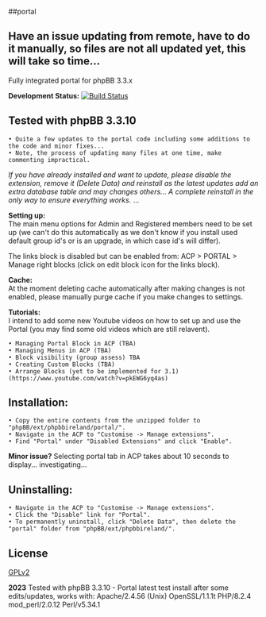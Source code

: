 ##portal

## Have an issue updating from remote, have to do it manually, so files are not all updated yet, this will take so time...

Fully integrated portal for phpBB 3.3.x

**Development Status:** [![Build Status](https://travis-ci.org/phpbbireland/portal.svg)](https://travis-ci.org/phpbbireland/portal)

## Tested with phpBB 3.3.10
    • Quite a few updates to the portal code including some additions to the code and minor fixes...
    • Note, the process of updating many files at one time, make commenting impractical.
  
*If you have already installed and want to update, please disable the extension, remove it (Delete Data) and reinstall as the latest updates add an extra database table and may changes others... A complete reinstall in the only way to ensure everything works.*
...  

**Setting up:**  
The main menu options for Admin and Registered members need to be set up (we can't do this automatically as we don't know if you install used default group id's or is an upgrade, in which case id's will differ).  

The links block is disabled but can be enabled from: ACP > PORTAL > Manage right blocks (click on edit block icon for the links block).  

**Cache:**  
At the moment deleting cache automatically after making changes is not enabled, please manually purge cache if you make changes to settings.  

**Tutorials:**  
I intend to add some new Youtube videos on how to set up and use the Portal (you may find some old videos which are still relavent).  

    • Managing Portal Block in ACP (TBA)  
    • Managing Menus in ACP (TBA)  
    • Block visibility (group assess) TBA      
    • Creating Custom Blocks (TBA)  
    • Arrange Blocks (yet to be implemented for 3.1) (https://www.youtube.com/watch?v=pkEWG6yq4as)  

## Installation:
    • Copy the entire contents from the unzipped folder to "phpBB/ext/phpbbireland/portal/".
    • Navigate in the ACP to "Customise -> Manage extensions".
    • Find "Portal" under "Disabled Extensions" and click "Enable".

**Minor issue?** Selecting portal tab in ACP takes about 10 seconds to display... investigating...

## Uninstalling:
    • Navigate in the ACP to "Customise -> Manage extensions".
    • Click the "Disable" link for "Portal".
    • To permanently uninstall, click "Delete Data", then delete the "portal" folder from "phpBB/ext/phpbbireland/".

## License

[GPLv2](license.txt)

**2023**
Tested with phpBB 3.3.10 - Portal latest test install after some edits/updates, works with: Apache/2.4.56 (Unix) OpenSSL/1.1.1t PHP/8.2.4 mod_perl/2.0.12 Perl/v5.34.1
